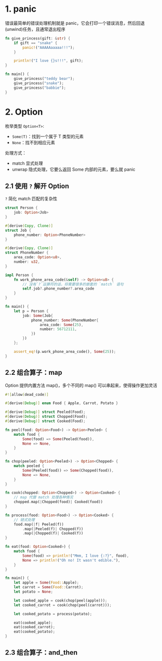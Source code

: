 # 1. panic

错误最简单的错误处理机制就是 panic，它会打印一个错误消息，然后回退(unwind)任务，且通常退出程序

```rust
fn give_princess(gift: &str) {
    if gift == "snake" {
        panic!("AAAAAaaaaa!!!");
    }

    println!("I love {}s!!!", gift);
}

fn main() {
    give_princess("teddy bear");
    give_princess("snake");
    give_princess("babbie");
}
```



# 2. Option

枚举类型 `Option<T>`:

- `Some(T)`：找到一个属于 T 类型的元素
- `None`：找不到相应元素

处理方式：

- match 显式处理
- unwrap 隐式处理，它要么返回 Some 内部的元素，要么就 panic



## 2.1 使用 `?` 解开 Option

`?` 简化 match 匹配的复杂性

```rust
struct Person {
    job: Option<Job>
}

#[derive(Copy, Clone)]
struct Job {
    phone_number: Option<PhoneNumber>
}

#[derive(Copy, Clone)]
struct PhoneNumber {
    area_code: Option<u8>,
    number: u32,
}

impl Person {
    fn work_phone_area_code(&self) -> Option<u8> {
        // 没有`?`运算符的话，将需要很多的嵌套的 `match` 语句
        self.job?.phone_number?.area_code
    }
}

fn main() {
    let p = Person {
        job: Some(Job{
            phone_number: Some(PhoneNumber{
                area_code: Some(25),
                number: 56712111,
            })
        })
    };

    assert_eq!(p.work_phone_area_code(), Some(25));
}
```



## 2.2 组合算子：map

Option 提供内置方法 map()，多个不同的 map() 可以串起来，使得操作更加灵活

```rust
#![allow(dead_code)]

#[derive(Debug)] enum Food { Apple, Carrot, Potato }

#[derive(Debug)] struct Peeled(Food);
#[derive(Debug)] struct Chopped(Food);
#[derive(Debug)] struct Cooked(Food);

fn peel(food: Option<Food>) -> Option<Peeled> {
    match food {
        Some(food) => Some(Peeled(food)),
        None => None,
    }
}

fn chop(peeled: Option<Peeled>) -> Option<Chopped> {
    match peeled {
        Some(Peeled(food)) => Some(Chopped(food)),
        None => None,
    }
}

fn cook(chopped: Option<Chopped>) -> Option<Cooked> {
    // map 代替 match 处理各种情况
    chopped.map(|Chopped(food)| Cooked(food))
}

fn process(food: Option<Food>) -> Option<Cooked> {
    // 链式处理
    food.map(|f| Peeled(f))
        .map(|Peeled(f)| Chopped(f))
        .map(|Chopped(f)| Cooked(f))
}

fn eat(food: Option<Cooked>) {
    match food {
        Some(food) => println!("Mmm, I love {:?}", food),
        None => println!("Oh no! It wasn't edible."),
    }
}

fn main() {
    let apple = Some(Food::Apple);
    let carrot = Some(Food::Carrot);
    let potato = None;

    let cooked_apple = cook(chop(peel(apple)));
    let cooked_carrot = cook(chop(peel(carrot)));

    let cooked_potato = process(potato);

    eat(cooked_apple);
    eat(cooked_carrot);
    eat(cooked_potato);
}
```



## 2.3 组合算子：and_then

















